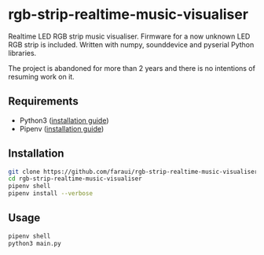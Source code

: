 # rgb-strip-realtime-music-visualiser
Realtime LED RGB strip music visualiser. Firmware for a now unknown LED RGB strip is included. Written with numpy, sounddevice and pyserial Python libraries.

The project is abandoned for more than 2 years and there is no intentions of resuming work on it.

## Requirements
- Python3 ([installation guide](https://wiki.python.org/moin/BeginnersGuide/Download))
- Pipenv ([installation guide](https://docs.pipenv.org/install/#installing-pipenv))

## Installation
```bash
git clone https://github.com/faraui/rgb-strip-realtime-music-visualiser.git
cd rgb-strip-realtime-music-visualiser
pipenv shell
pipenv install --verbose
```

## Usage
```bash
pipenv shell
python3 main.py
```
